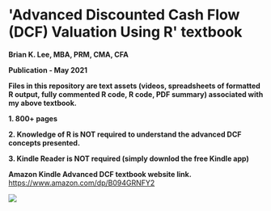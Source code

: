 # 'Advanced Discounted Cash Flow (DCF) Valuation Using R' textbook

**Brian K. Lee, MBA, PRM, CMA, CFA**

**Publication - May 2021**

**Files in this repository are text assets (videos, spreadsheets of formatted R output, fully commented R code, R code, PDF summary) associated with my above textbook.**

**1. 800+ pages**

**2. Knowledge of R is NOT required to understand the advanced DCF concepts presented.**

**3. Kindle Reader is NOT required (simply downlod the free Kindle app)**

**Amazon Kindle Advanced DCF textbook website link.**
https://www.amazon.com/dp/B094GRNFY2

![](advanced_dcf_text.jpg)


